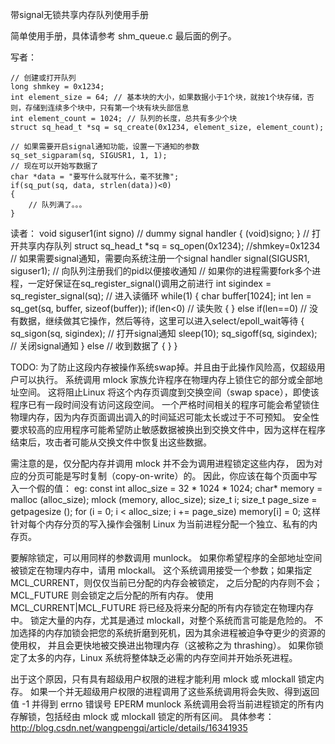 带signal无锁共享内存队列使用手册


简单使用手册，具体请参考 shm_queue.c 最后面的例子。

写者：

	// 创建或打开队列
	long shmkey = 0x1234;
	int element_size = 64; // 基本块的大小，如果数据小于1个块，就按1个块存储，否则，存储到连续多个块中，只有第一个块有块头部信息
	int element_count = 1024; // 队列的长度，总共有多少个块
	struct sq_head_t *sq = sq_create(0x1234, element_size, element_count);

	// 如果需要开启signal通知功能，设置一下通知的参数
	sq_set_sigparam(sq, SIGUSR1, 1, 1);
	// 现在可以开始写数据了
	char *data = "要写什么就写什么，毫不犹豫";
	if(sq_put(sq, data, strlen(data))<0)
	{
		// 队列满了。。。
	}
读者：
	void siguser1(int signo) // dummy signal handler
	{
	   (void)signo;
	}
	// 打开共享内存队列
	struct sq_head_t *sq = sq_open(0x1234); //shmkey=0x1234
	// 如果需要signal通知，需要向系统注册一个signal handler
	signal(SIGUSR1, siguser1);
	// 向队列注册我们的pid以便接收通知
	// 如果你的进程需要fork多个进程，一定好保证在sq_register_signal()调用之前进行
	int sigindex = sq_register_signal(sq);
	// 进入读循环
	while(1)
	{
		char buffer[1024];
		int len = sq_get(sq, buffer, sizeof(buffer));
		if(len<0) // 读失败
		{
		}
		else if(len==0) // 没有数据，继续做其它操作，然后等待，这里可以进入select/epoll_wait等待
		{
			sq_sigon(sq, sigindex); // 打开signal通知
			sleep(10);
			sq_sigoff(sq, sigindex); // 关闭signal通知
		}
		else // 收到数据了
		{
		}
	}


TODO:
   为了防止这段内存被操作系统swap掉。并且由于此操作风险高，仅超级用户可以执行。
系统调用 mlock 家族允许程序在物理内存上锁住它的部分或全部地址空间。
这将阻止Linux 将这个内存页调度到交换空间（swap space），即使该程序已有一段时间没有访问这段空间。
一个严格时间相关的程序可能会希望锁住物理内存，因为内存页面调出调入的时间延迟可能太长或过于不可预知。
安全性要求较高的应用程序可能希望防止敏感数据被换出到交换文件中，因为这样在程序结束后，攻击者可能从交换文件中恢复出这些数据。

需注意的是，仅分配内存并调用 mlock 并不会为调用进程锁定这些内存，
因为对应的分页可能是写时复制（copy-on-write）的。
因此，你应该在每个页面中写入一个假的值：
eg:
const int alloc_size = 32 * 1024 * 1024;
char* memory = malloc (alloc_size); 
mlock (memory, alloc_size);
size_t i; size_t page_size = getpagesize (); 
for (i = 0; i < alloc_size; i += page_size) 
memory[i] = 0;
 这样针对每个内存分页的写入操作会强制 Linux 为当前进程分配一个独立、私有的内存页。

要解除锁定，可以用同样的参数调用 munlock。
如果你希望程序的全部地址空间被锁定在物理内存中，请用 mlockall。
这个系统调用接受一个参数；如果指定 MCL_CURRENT，则仅仅当前已分配的内存会被锁定，
之后分配的内存则不会；MCL_FUTURE 则会锁定之后分配的所有内存。
使用 MCL_CURRENT|MCL_FUTURE 将已经及将来分配的所有内存锁定在物理内存中。
锁定大量的内存，尤其是通过 mlockall，对整个系统而言可能是危险的。
不加选择的内存加锁会把您的系统折磨到死机，因为其余进程被迫争夺更少的资源的使用权，
并且会更快地被交换进出物理内存（这被称之为 thrashing）。
如果你锁定了太多的内存，Linux 系统将整体缺乏必需的内存空间并开始杀死进程。

出于这个原因，只有具有超级用户权限的进程才能利用 mlock 或 mlockall 锁定内存。
如果一个并无超级用户权限的进程调用了这些系统调用将会失败、得到返回值 -1 并得到 errno 错误号 EPERM
munlock 系统调用会将当前进程锁定的所有内存解锁，包括经由 mlock 或 mlockall 锁定的所有区间。
具体参考：http://blog.csdn.net/wangpengqi/article/details/16341935